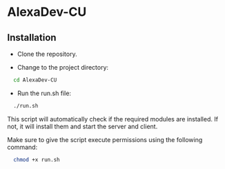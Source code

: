 # AlexaDev-CU

## Installation

- Clone the repository.

- Change to the project directory:
```bash
  cd AlexaDev-CU
```

- Run the run.sh file:
```bash
  ./run.sh
```
This script will automatically check if the required modules are installed. If not, it will install them and start the server and client.

Make sure to give the script execute permissions using the following command:
```bash
  chmod +x run.sh
```

